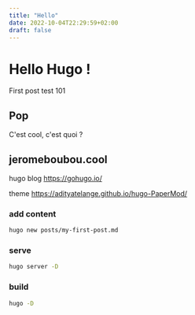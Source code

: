 ```yaml
---
title: "Hello"
date: 2022-10-04T22:29:59+02:00
draft: false
---
```

# Hello Hugo !
First post test 101

## Pop
C'est cool, c'est quoi ?

## jeromeboubou.cool
hugo blog https://gohugo.io/

theme https://adityatelange.github.io/hugo-PaperMod/
### add content
```bash
hugo new posts/my-first-post.md
```
### serve
```bash
hugo server -D
```
### build
```bash
hugo -D
```
